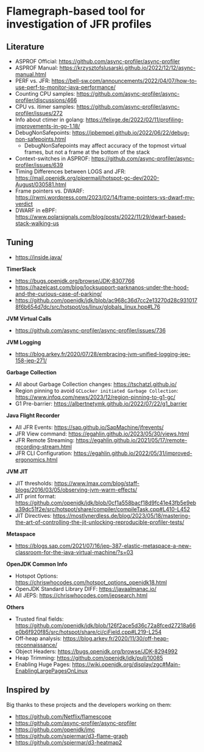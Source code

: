 # Flamegraph-based tool for investigation of JFR profiles

## Literature

- ASPROF Official: https://github.com/async-profiler/async-profiler
- ASPROF Manual: https://krzysztofslusarski.github.io/2022/12/12/async-manual.html
- PERF vs. JFR: https://bell-sw.com/announcements/2022/04/07/how-to-use-perf-to-monitor-java-performance/ 
- Counting CPU samples: https://github.com/async-profiler/async-profiler/discussions/466
- CPU vs. itimer samples: https://github.com/async-profiler/async-profiler/issues/272
- Info about ctimer in golang: https://felixge.de/2022/02/11/profiling-improvements-in-go-1.18/
- DebugNonSafepoints: https://jpbempel.github.io/2022/06/22/debug-non-safepoints.html
    - DebugNonSafepoints may affect accuracy of the topmost virtual frames, but not a frame at the bottom of the stack
- Context-switches in ASPROF: https://github.com/async-profiler/async-profiler/issues/639
- Timing Differences between LOGS and JFR: https://mail.openjdk.org/pipermail/hotspot-gc-dev/2020-August/030581.html
- Frame pointers vs. DWARF: https://rwmj.wordpress.com/2023/02/14/frame-pointers-vs-dwarf-my-verdict
- DWARF in eBPF: https://www.polarsignals.com/blog/posts/2022/11/29/dwarf-based-stack-walking-us

## Tuning

- https://inside.java/

**TimerSlack**
- https://bugs.openjdk.org/browse/JDK-8307766
- https://hazelcast.com/blog/locksupport-parknanos-under-the-hood-and-the-curious-case-of-parking/
- https://github.com/openjdk/jdk/blob/ac968c36d7cc2e13270d28c9310178f6b654d7dc/src/hotspot/os/linux/globals_linux.hpp#L76

**JVM Virtual Calls**
- https://github.com/async-profiler/async-profiler/issues/736

**JVM Logging**
- https://blog.arkey.fr/2020/07/28/embracing-jvm-unified-logging-jep-158-jep-271/

**Garbage Collection**
- All about Garbage Collection changes: https://tschatzl.github.io/
- Region pinning to avoid `GCLocker initiated Garbage Collection`: https://www.infoq.com/news/2023/12/region-pinning-to-g1-gc/
- G1 Pre-barrier: https://albertnetymk.github.io/2022/07/22/g1_barrier

**Java Flight Recorder**
- All JFR Events: https://sap.github.io/SapMachine/jfrevents/
- JFR View command: https://egahlin.github.io/2023/05/30/views.html
- JFR Remote Streaming: https://egahlin.github.io/2021/05/17/remote-recording-stream.html
- JFR CLI Configuration: https://egahlin.github.io/2022/05/31/improved-ergonomics.html

**JVM JIT**
- JIT thresholds: https://www.lmax.com/blog/staff-blogs/2016/03/05/observing-jvm-warm-effects/
- JIT print format: https://github.com/openjdk/jdk/blob/0cf1a558bacf18d9fc41e43fb5e9eba39dc51f2e/src/hotspot/share/compiler/compileTask.cpp#L410-L452
- JIT Directives: https://mostlynerdless.de/blog/2023/05/18/mastering-the-art-of-controlling-the-jit-unlocking-reproducible-profiler-tests/

**Metaspace**
- https://blogs.sap.com/2021/07/16/jep-387-elastic-metaspace-a-new-classroom-for-the-java-virtual-machine/?s=03

**OpenJDK Common Info**
- Hotspot Options: https://chriswhocodes.com/hotspot_options_openjdk18.html
- OpenJDK Standard Library DIFF: https://javaalmanac.io/
- All JEPS: https://chriswhocodes.com/jepsearch.html

**Others**
- Trusted final fields: https://github.com/openjdk/jdk/blob/126f2ace5d36c72a8fced27218a66e0b6f920f85/src/hotspot/share/ci/ciField.cpp#L219-L254
- Off-heap analysis: https://blog.arkey.fr/2020/11/30/off-heap-reconnaissance/
- Object Headers: https://bugs.openjdk.org/browse/JDK-8294992
- Heap Trimming: https://github.com/openjdk/jdk/pull/10085
- Enabling Huge Pages: https://wiki.openjdk.org/display/zgc#Main-EnablingLargePagesOnLinux

## Inspired by

Big thanks to these projects and the developers working on them:
- https://github.com/Netflix/flamescope
- https://github.com/async-profiler/async-profiler
- https://github.com/openjdk/jmc
- https://github.com/spiermar/d3-flame-graph
- https://github.com/spiermar/d3-heatmap2
